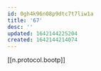 ```yaml
---
id: 0gh4k96n08p9dtc7t7liw1a
title: '67'
desc: ''
updated: 1642144225204
created: 1642144214074
---
```



[[n.protocol.bootp]]
